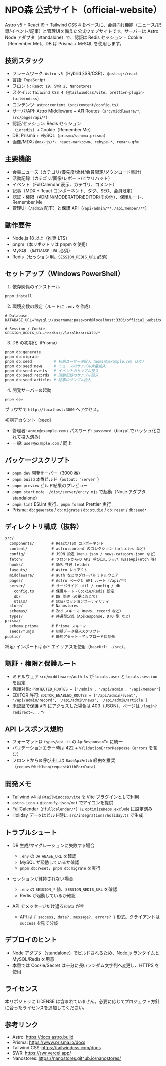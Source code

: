 # NPO森 公式サイト（official-website）

Astro v5 + React 19 + Tailwind CSS 4 をベースに、会員向け機能（ニュース/記録/イベント/記事）と管理UIを備えた公式ウェブサイトです。サーバーは Astro Node アダプタ（standalone）で、認証は Redis セッション + Cookie（Remember Me）、DB は Prisma + MySQL を使用します。

## 技術スタック

- フレームワーク: `Astro v5`（Hybrid SSR/CSR）、`@astrojs/react`
- 言語: `TypeScript`
- フロント: `React 19`、`SWR 2`、`Nanostores`
- スタイル: `Tailwind CSS 4`（`@tailwindcss/vite`、`prettier-plugin-tailwindcss`）
- コンテンツ: `astro:content`（`src/content/config.ts`）
- サーバ/API: Astro Middleware + API Routes（`src/middleware/*`, `src/pages/api/*`）
- 認証/セッション: Redis セッション（`ioredis`）+ Cookie（Remember Me）
- DB: Prisma + MySQL（`prisma/schema.prisma`）
- 画像/MDX: `@mdx-js/*`、`react-markdown`、`rehype-*`、`remark-gfm`

## 主要機能

- 会員ニュース（カテゴリ/優先度/添付/会員限定/ダウンロード集計）
- 活動記録（カテゴリ/画像/レポート/ヒヤリハット）
- イベント（FullCalendar 表示、カテゴリ、コメント）
- 記事（MDX + React コンポーネント、タグ、SEO、会員限定）
- 認証・権限（ADMIN/MODERATOR/EDITOR/その他）、保護ルート、Remember Me
- 管理UI（`/admin` 配下）と保護 API（`/api/admin/**`, `/api/member/**`）

## 動作要件

- Node.js 18 以上（推奨 LTS）
- pnpm（本リポジトリは pnpm を使用）
- MySQL（`DATABASE_URL` 必須）
- Redis（セッション用。`SESSION_REDIS_URL` 必須）

## セットアップ（Windows PowerShell）

1) 依存関係のインストール

```powershell
pnpm install
```

2) 環境変数の設定（ルートに `.env` を作成）

```dotenv
# Database
DATABASE_URL="mysql://username:password@localhost:3306/official_website"

# Session / Cookie
SESSION_REDIS_URL="redis://localhost:6379/"
```

3) DB の初期化（Prisma）

```powershell
pnpm db:generate
pnpm db:migrate
pnpm db:seed          # 初期ユーザーの投入（admin@example.com ほか）
pnpm db:seed:news     # ニュースのサンプル大量投入
pnpm db:seed:events   # イベントのサンプル投入
pnpm db:seed:records  # 活動記録のサンプル投入
pnpm db:seed:articles # 記事のサンプル投入
```

4) 開発サーバーの起動

```powershell
pnpm dev
```

ブラウザで `http://localhost:3000` へアクセス。

初期アカウント（seed）
- 管理者: `admin@example.com` / パスワード: `password`（bcrypt でハッシュ化されて投入済み）
- 一般: `user@example.com` / 同上

## パッケージスクリプト

- `pnpm dev` 開発サーバー（3000 番）
- `pnpm build` 本番ビルド（`output: 'server'`）
- `pnpm preview` ビルド結果のプレビュー
- `pnpm start` `node ./dist/server/entry.mjs` で起動（Node アダプタ standalone）
- `pnpm lint` ESLint 実行、`pnpm format` Prettier 実行
- Prisma: `db:generate` / `db:migrate` / `db:studio` / `db:reset` / `db:seed*`

## ディレクトリ構成（抜粋）

```
src/
  components/        # React/TSX コンポーネント
  content/           # astro:content のコレクション（articles など）
  config/            # JSON 設定（menu.json / news-category.json など）
  fetch/             # フロントからの API 呼び出しラッパ（BaseApiFetch 等）
  hooks/             # SWR 共通 fetcher
  layouts/           # Astro レイアウト
  middleware/        # auth などのグローバルミドルウェア
  pages/             # Astro ページと API ルート（/api/**）
  server/            # サーバサイド util / config / db
    config.ts        # 保護ルート・Cookie/Redis 設定
    db/              # DB 関連（必要に応じて）
    utils/           # 認証/セッションユーティリティ
  store/             # Nanostores
  schemas/           # Zod スキーマ（news, record など）
  types/             # 共通型定義（ApiResponse, DTO 型 など）
prisma/
  schema.prisma      # Prisma スキーマ
  seeds/*.mjs        # 初期データ投入スクリプト
public/              # 静的アセット・アップロード保存先
```

補足: インポートは `@/*` エイリアスを使用（`baseUrl: ./src`）。

## 認証・権限と保護ルート

- ミドルウェア `src/middleware/auth.ts` が `locals.user` と `locals.session` を設定
- 保護対象: `PROTECTED_ROUTES = ['/admin', '/api/admin', '/api/member']`
- EDITOR 許可: `EDITOR_ENABLED_ROUTES = ['/api/admin/event', '/api/admin/record', '/api/admin/news', '/api/admin/article']`
- 未認証で保護 API にアクセスした場合は 403（JSON）、ページは `/login?redirect=...` へ

## API レスポンス規約

- フォーマットは `types/api.ts` の `ApiResponse<T>` に統一
- バリデーションエラー時は 422 + `ValidationErrorResponse`（`errors` を含む）
- フロントからの呼び出しは `BaseApiFetch` 経由を推奨（`requestWithJson`/`requestWithFormData`）

## 開発メモ

- Tailwind v4 は `@tailwindcss/vite` を Vite プラグインとして利用
- `astro-icon` + `@iconify-json/mdi` でアイコンを提供
- FullCalendar（`@fullcalendar/*`）は `optimizeDeps.exclude` に設定済み
- Holiday データはビルド時に `src/integrations/holiday.ts` で生成

## トラブルシュート

- DB 生成/マイグレーションに失敗する場合
  - `.env` の `DATABASE_URL` を確認
  - MySQL が起動しているか確認
  - `pnpm db:reset; pnpm db:migrate` を実行

- セッションが維持されない場合
  - `.env` の `SESSION_*` 値、`SESSION_REDIS_URL` を確認
  - Redis が起動しているか確認

- API でメッセージだけ返る/`data` が空
  - API は `{ success, data?, message?, errors? }` 形式。クライアントは `success` を見て分岐

## デプロイのヒント

- Node アダプタ（standalone）でビルドされるため、Node.js ランタイムと MySQL/Redis を用意
- 本番では Cookie/Secret は十分に長いランダム文字列へ変更し、HTTPS を使用

## ライセンス

本リポジトリに LICENSE は含まれていません。必要に応じてプロジェクト方針に合ったライセンスを追加してください。

## 参考リンク

- Astro: https://docs.astro.build
- Prisma: https://www.prisma.io/docs
- Tailwind CSS: https://tailwindcss.com/docs
- SWR: https://swr.vercel.app/
- Nanostores: https://nanostores.github.io/nanostores/